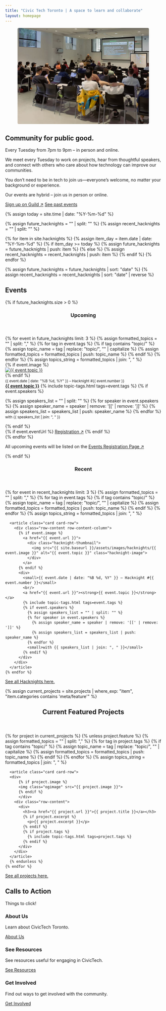 ```yaml
---
title: "Civic Tech Toronto | A space to learn and collaborate"
layout: homepage
---
```


<article class="grid">
  <figure>
    <img
      src="assets/images/CivicTechTO-InPerson.jpg"
      alt="Picture of a group of people sitting listening to a presentation at a Civic Tech Toronto Hacknight"
      style="border-radius: 4px;"
    />
  </figure>
  <div>
    <hgroup>
    <h1>Community for public good.</h1>
    <p>Every Tuesday from 7pm to 9pm – in person and online.</p>
    </hgroup>
    <p>We meet every Tuesday to work on projects, hear from thoughtful speakers, and connect with others who care about how technology can improve our communities.</p>
    <p>You don’t need to be in tech to join us—everyone’s welcome, no matter your background or experience.</p>
    <p>Our events are hybrid – join us in person or online.</p>
    <div class="button-list">
      <a role="button" class="outline" href="https://guild.host/ctto/events" target="_blank">Sign up on Guild<span aria-hidden="true">&nbsp;↗</span></a>
      <a role="button" class="secondary outline" href="{{'/hacknights' | relative_url }}">See past events</a>
    </div>
  </div>
</article>

<!-- === Recent Hacknights ===  -->

<!-- Past Hacknights -->

{% assign today = site.time | date: "%Y-%m-%d" %}

{% assign future_hacknights = "" | split: "" %}
{% assign recent_hacknights = "" | split: "" %}

{% for item in site.hacknights %}
{% assign item_day = item.date | date: "%Y-%m-%d" %}
{% if item_day >= today %}
{% assign future_hacknights = future_hacknights | push: item %}
{% else %}
{% assign recent_hacknights = recent_hacknights | push: item %}
{% endif %}
{% endfor %}

{% assign future_hacknights = future_hacknights | sort: "date" %}
{% assign recent_hacknights = recent_hacknights | sort: "date" | reverse %}

<section>
  <h2>Events</h2>
  {% if future_hacknights.size > 0 %}
  <header>
    <h3>Upcoming</h3>
  </header>
  <div id="hacknightsGrid" class="card-grid">
    {% for event in future_hacknights limit: 3 %}
      {% assign formatted_topics = "" | split: "," %}
      {% for tag in event.tags %}
        {% if tag contains "topic/" %}
          {% assign topic_name = tag | replace: "topic/", "" | capitalize %}
          {% assign formatted_topics = formatted_topics | push: topic_name %}
        {% endif %}
      {% endfor %}
      {% assign topics_string = formatted_topics | join: ", " %}
      <article class="card">
        <div class="row-content row-content-column">
          {% if event.image %}
            <a href="{{ event.url }}">
              <div class="hacknight-thumbnail">
                <img src="{{ site.baseurl }}/assets/images/hacknights/{{ event.image }}" alt="{{ event.topic }}" class="hacknight-image">
              </div>
            </a>
          {% endif %}
          <div>
            <small>{{ event.date | date: "%B %d, %Y" }} – Hacknight #{{ event.number }}</small>
            <br/>
            <a href="{{ event.url }}"><strong>{{ event.topic }}</strong></a>
            {% include topic-tags.html tags=event.tags %}
            {% if event.speakers %}
              <p>
                {% assign speakers_list = "" | split: "" %}
                {% for speaker in event.speakers %}
                  {% assign speaker_name = speaker | remove: '[[' | remove: ']]' %}
                  {% assign speakers_list = speakers_list | push: speaker_name %}
                {% endfor %}
                <small>with {{ speakers_list | join: ", " }}</small>
              </p>
            {% endif %}
          </div>
        </div>
        <div class="card-footer">
          {% if event.eventUrl %}
            <a role="button" class="outline" href="{{ event.eventUrl }}" target="_blank" rel="noopener">Registration<span aria-hidden="true">&nbsp;↗</span></a>
          {% endif %}
        </div>
      </article>
    {% endfor %}
  </div>
    <p>All upcoming events will be listed on the <a href="https://guild.host/civic-tech-toronto/events" target="_blank" rel="noopener">Events Registration Page<span aria-hidden="true">&nbsp;↗</span></a></p>
  {% endif %}

  <header>
    <h3>Recent</h3>
  </header>
  <div id="pastHacknightsList" class="grid">
    {% for event in recent_hacknights limit: 3 %}
      {% assign formatted_topics = "" | split: "," %}
      {% for tag in event.tags %}
        {% if tag contains "topic/" %}
          {% assign topic_name = tag | replace: "topic/", "" | capitalize %}
          {% assign formatted_topics = formatted_topics | push: topic_name %}
        {% endif %}
      {% endfor %}
      {% assign topics_string = formatted_topics | join: ", " %}

      <article class="card card-row">
        <div class="row-content row-content-column">
          {% if event.image %}
            <a href="{{ event.url }}">
              <div class="hacknight-thumbnail">
                <img src="{{ site.baseurl }}/assets/images/hacknights/{{ event.image }}" alt="{{ event.topic }}" class="hacknight-image">
              </div>
            </a>
          {% endif %}
          <div>
            <small>{{ event.date | date: "%B %d, %Y" }} — Hacknight #{{ event.number }}</small>
            <br/>
            <a href="{{ event.url }}"><strong>{{ event.topic }}</strong></a>
            {% include topic-tags.html tags=event.tags %}
            {% if event.speakers %}
              {% assign speakers_list = "" | split: "" %}
              {% for speaker in event.speakers %}
                {% assign speaker_name = speaker | remove: '[[' | remove: ']]' %}
                {% assign speakers_list = speakers_list | push: speaker_name %}
              {% endfor %}
              <small>with {{ speakers_list | join: ", " }}</small>
            {% endif %}
          </div>
        </div>
      </article>
    {% endfor %}

  </div>

  <div class="frontpage-action">
    <a href="{{ '/hacknights' | relative_url }}">See all Hacknights here.</a>
  </div>
</section>

<!-- === Projects Feature ===  -->

{% assign current_projects = site.projects | where_exp: "item", "item.categories contains 'meta/feature'" %}

<section>
  <header>
    <h2>Current Featured Projects</h2>
  </header>
  <div class="grid">
    {% for project in current_projects %}
      {% unless project.feature %}
      {% assign formatted_topics = "" | split: "," %}
      {% for tag in project.tags %}
        {% if tag contains "topic/" %}
          {% assign topic_name = tag | replace: "topic/", "" | capitalize %}
          {% assign formatted_topics = formatted_topics | push: topic_name %}
        {% endif %}
      {% endfor %}
      {% assign topics_string = formatted_topics | join: ", " %}

      <article class="card card-row">
      <div>
          {% if project.image %}
          <img class="ogimage" src="{{ project.image }}">
          {% endif %}
          </div>
        <div class="row-content">
          <div>
            <h3><a href="{{ project.url }}">{{ project.title }}</a></h3>
            {% if project.excerpt %}
              <p>{{ project.excerpt }}</p>
            {% endif %}
            {% if project.tags %}
              {% include topic-tags.html tags=project.tags %}
            {% endif %}
          </div>
        </div>
      </article>
      {% endunless %}
    {% endfor %}

  </div>

  <div class="frontpage-action">
    <a href="{{ '/projects' | relative_url }}">See all projects here.</a>
  </div>

</section>

<!-- === Call to Actions ===  -->

<section>
  <hgroup>
  <h2>Calls to Action</h2>
  <p>Things to click!</p>
  </hgroup>
  <div class="grid">
    <article>
      <h3>About Us</h3>
      <p>Learn about CivicTech Toronto.</p>
      <a role="button" href="{{ '/about-us' | relative_url  }}">About Us</a>
    </article>
    <article>
      <h3>See Resources</h3>
      <p>See resources useful for engaging in CivicTech.</p>
      <a role="button" href="{{ '/resources' | relative_url  }}">See Resources</a>
    </article>
    <article>
      <h3>Get Involved</h3>
      <p>Find out ways to get involved with the community.</p>
      <a role="button" href="{{ '/get-involved' | relative_url  }}">Get Involved</a>
    </article>
  </div>
</section>
